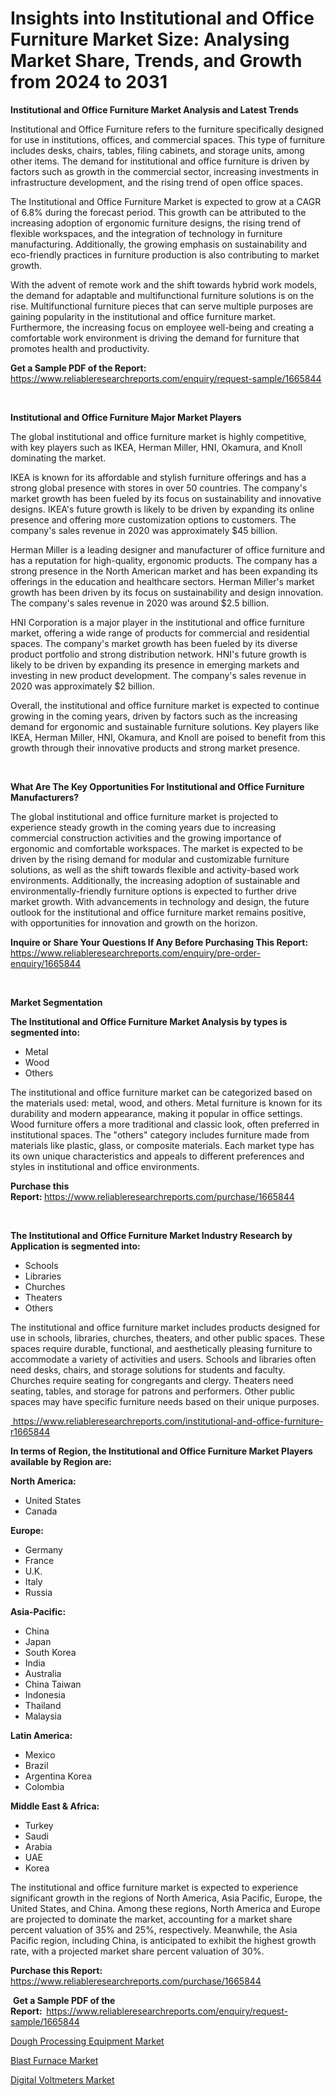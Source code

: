 <p><h1>Insights into Institutional and Office Furniture Market Size: Analysing Market Share, Trends, and Growth from 2024 to 2031</h1></p><p><strong>Institutional and Office Furniture Market Analysis and Latest Trends</strong></p>
<p><p>Institutional and Office Furniture refers to the furniture specifically designed for use in institutions, offices, and commercial spaces. This type of furniture includes desks, chairs, tables, filing cabinets, and storage units, among other items. The demand for institutional and office furniture is driven by factors such as growth in the commercial sector, increasing investments in infrastructure development, and the rising trend of open office spaces.</p><p>The Institutional and Office Furniture Market is expected to grow at a CAGR of 6.8% during the forecast period. This growth can be attributed to the increasing adoption of ergonomic furniture designs, the rising trend of flexible workspaces, and the integration of technology in furniture manufacturing. Additionally, the growing emphasis on sustainability and eco-friendly practices in furniture production is also contributing to market growth.</p><p>With the advent of remote work and the shift towards hybrid work models, the demand for adaptable and multifunctional furniture solutions is on the rise. Multifunctional furniture pieces that can serve multiple purposes are gaining popularity in the institutional and office furniture market. Furthermore, the increasing focus on employee well-being and creating a comfortable work environment is driving the demand for furniture that promotes health and productivity.</p></p>
<p><strong>Get a Sample PDF of the Report:&nbsp;</strong> <a href="https://www.reliableresearchreports.com/enquiry/request-sample/1665844">https://www.reliableresearchreports.com/enquiry/request-sample/1665844</a></p>
<p>&nbsp;</p>
<p><strong>Institutional and Office Furniture Major Market Players</strong></p>
<p><p>The global institutional and office furniture market is highly competitive, with key players such as IKEA, Herman Miller, HNI, Okamura, and Knoll dominating the market. </p><p>IKEA is known for its affordable and stylish furniture offerings and has a strong global presence with stores in over 50 countries. The company's market growth has been fueled by its focus on sustainability and innovative designs. IKEA's future growth is likely to be driven by expanding its online presence and offering more customization options to customers. The company's sales revenue in 2020 was approximately $45 billion.</p><p>Herman Miller is a leading designer and manufacturer of office furniture and has a reputation for high-quality, ergonomic products. The company has a strong presence in the North American market and has been expanding its offerings in the education and healthcare sectors. Herman Miller's market growth has been driven by its focus on sustainability and design innovation. The company's sales revenue in 2020 was around $2.5 billion.</p><p>HNI Corporation is a major player in the institutional and office furniture market, offering a wide range of products for commercial and residential spaces. The company's market growth has been fueled by its diverse product portfolio and strong distribution network. HNI's future growth is likely to be driven by expanding its presence in emerging markets and investing in new product development. The company's sales revenue in 2020 was approximately $2 billion.</p><p>Overall, the institutional and office furniture market is expected to continue growing in the coming years, driven by factors such as the increasing demand for ergonomic and sustainable furniture solutions. Key players like IKEA, Herman Miller, HNI, Okamura, and Knoll are poised to benefit from this growth through their innovative products and strong market presence.</p></p>
<p>&nbsp;</p>
<p><strong>What Are The Key Opportunities For Institutional and Office Furniture Manufacturers?</strong></p>
<p><p>The global institutional and office furniture market is projected to experience steady growth in the coming years due to increasing commercial construction activities and the growing importance of ergonomic and comfortable workspaces. The market is expected to be driven by the rising demand for modular and customizable furniture solutions, as well as the shift towards flexible and activity-based work environments. Additionally, the increasing adoption of sustainable and environmentally-friendly furniture options is expected to further drive market growth. With advancements in technology and design, the future outlook for the institutional and office furniture market remains positive, with opportunities for innovation and growth on the horizon.</p></p>
<p><strong>Inquire or Share Your Questions If Any Before Purchasing This Report:</strong> <a href="https://www.reliableresearchreports.com/enquiry/pre-order-enquiry/1665844">https://www.reliableresearchreports.com/enquiry/pre-order-enquiry/1665844</a></p>
<p>&nbsp;</p>
<p><strong>Market Segmentation</strong></p>
<p><strong>The Institutional and Office Furniture Market Analysis by types is segmented into:</strong></p>
<p><ul><li>Metal</li><li>Wood</li><li>Others</li></ul></p>
<p><p>The institutional and office furniture market can be categorized based on the materials used: metal, wood, and others. Metal furniture is known for its durability and modern appearance, making it popular in office settings. Wood furniture offers a more traditional and classic look, often preferred in institutional spaces. The "others" category includes furniture made from materials like plastic, glass, or composite materials. Each market type has its own unique characteristics and appeals to different preferences and styles in institutional and office environments.</p></p>
<p><strong>Purchase this Report:&nbsp;</strong><a href="https://www.reliableresearchreports.com/purchase/1665844">https://www.reliableresearchreports.com/purchase/1665844</a></p>
<p>&nbsp;</p>
<p><strong>The Institutional and Office Furniture Market Industry Research by Application is segmented into:</strong></p>
<p><ul><li>Schools</li><li>Libraries</li><li>Churches</li><li>Theaters</li><li>Others</li></ul></p>
<p><p>The institutional and office furniture market includes products designed for use in schools, libraries, churches, theaters, and other public spaces. These spaces require durable, functional, and aesthetically pleasing furniture to accommodate a variety of activities and users. Schools and libraries often need desks, chairs, and storage solutions for students and faculty. Churches require seating for congregants and clergy. Theaters need seating, tables, and storage for patrons and performers. Other public spaces may have specific furniture needs based on their unique purposes.</p></p>
<p><a href="https://www.reliableresearchreports.com/institutional-and-office-furniture-r1665844">&nbsp;https://www.reliableresearchreports.com/institutional-and-office-furniture-r1665844</a></p>
<p><strong>In terms of Region, the Institutional and Office Furniture Market Players available by Region are:</strong></p>
<p>
    <p> <strong> North America: </strong>
        <ul>
            <li>United States</li>
            <li>Canada</li>
        </ul>
        </p> 
    <p> <strong> Europe: </strong>
        <ul>
            <li>Germany</li>
            <li>France</li>
            <li>U.K.</li>
            <li>Italy</li>
            <li>Russia</li>
        </ul>
        </p> 
    <p> <strong> Asia-Pacific: </strong>
        <ul>
            <li>China</li>
            <li>Japan</li>
            <li>South Korea</li>
            <li>India</li>
            <li>Australia</li>
            <li>China Taiwan</li>
            <li>Indonesia</li>
            <li>Thailand</li>
            <li>Malaysia</li>
        </ul>
        </p> 
    <p> <strong> Latin America: </strong>
        <ul>
            <li>Mexico</li>
            <li>Brazil</li>
            <li>Argentina Korea</li>
            <li>Colombia</li>
        </ul>
        </p> 
    <p> <strong> Middle East & Africa: </strong>
        <ul>
            <li>Turkey</li>
            <li>Saudi</li>
            <li>Arabia</li>
            <li>UAE</li>
            <li>Korea</li>
        </ul>
    </p>
    </p>
<p><p>The institutional and office furniture market is expected to experience significant growth in the regions of North America, Asia Pacific, Europe, the United States, and China. Among these regions, North America and Europe are projected to dominate the market, accounting for a market share percent valuation of 35% and 25%, respectively. Meanwhile, the Asia Pacific region, including China, is anticipated to exhibit the highest growth rate, with a projected market share percent valuation of 30%.</p></p>
<p><strong>Purchase this Report: </strong><a href="https://www.reliableresearchreports.com/purchase/1665844">https://www.reliableresearchreports.com/purchase/1665844</a></p>
<p>&nbsp;<strong>Get a Sample PDF of the Report:&nbsp;&nbsp;</strong><a href="https://www.reliableresearchreports.com/enquiry/request-sample/1665844">https://www.reliableresearchreports.com/enquiry/request-sample/1665844</a></p>
<p><strong></strong></p>
<p><p><a href="https://www.linkedin.com/pulse/dough-processing-equipment-market-comprehensive-assessment-1xjxc?trackingId=1qkh%2Fws6g9bxzzEZtSRC3A%3D%3D">Dough Processing Equipment Market</a></p><p><a href="https://www.linkedin.com/pulse/blast-furnace-market-furnishes-information-share-trends-ectxc?trackingId=eC0q%2FFfaYoEaF6eYzE7hsQ%3D%3D">Blast Furnace Market</a></p><p><a href="https://www.linkedin.com/pulse/digital-voltmeters-market-key-successful-business-strategy-4onpc?trackingId=b3uU31IeCM35Eh0Iilwpcg%3D%3D">Digital Voltmeters Market</a></p></p>